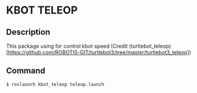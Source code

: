 # KBOT TELEOP
## Description
This package using for control kbot speed (Credit (turtlebot_teleop)[https://github.com/ROBOTIS-GIT/turtlebot3/tree/master/turtlebot3_teleop])
## Command
```
$ roslaunch kbot_teleop teleop.launch
```